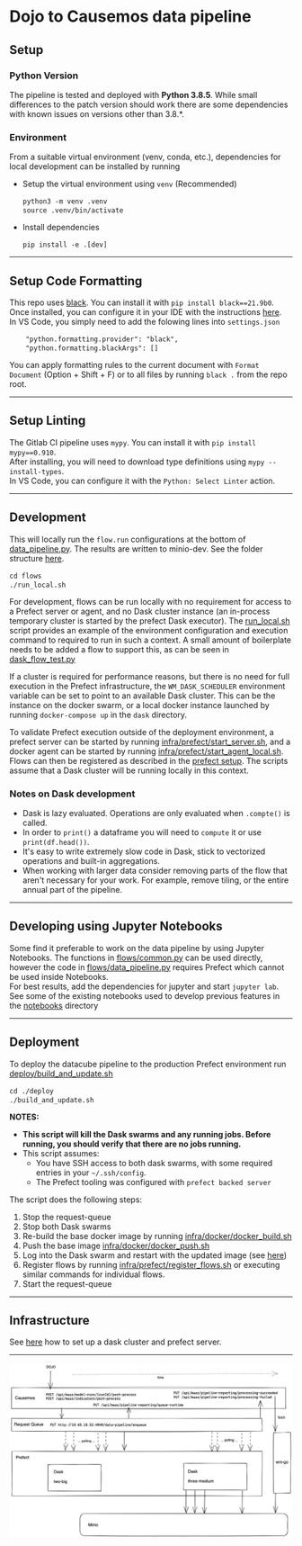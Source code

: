 # Dojo to Causemos data pipeline

## Setup
### Python Version
The pipeline is tested and deployed with **Python 3.8.5**. While small differences to the patch version should work there are some dependencies with known issues on versions other than 3.8.*.

### Environment
From a suitable virtual environment (venv, conda, etc.), dependencies for local development can be installed by running

- Setup the virtual environment using `venv` (Recommended)
  ```
  python3 -m venv .venv
  source .venv/bin/activate
  ```

- Install dependencies
  ```
  pip install -e .[dev]
  ```
---

## Setup Code Formatting

This repo uses [black](https://black.readthedocs.io/en/stable/index.html). You can install it with `pip install black==21.9b0`. Once installed, you can configure it in your IDE with the instructions [here](https://black.readthedocs.io/en/stable/integrations/editors.html).  
In VS Code, you simply need to add the folowing lines into `settings.json`
```
    "python.formatting.provider": "black",
    "python.formatting.blackArgs": []
```

You can apply formatting rules to the current document with `Format Document` (Option + Shift + F) or to all files by running `black .` from the repo root.

---

## Setup Linting

The Gitlab CI pipeline uses `mypy`. You can install it with `pip install mypy==0.910`.  
After installing, you will need to download type definitions using `mypy --install-types`.  
In VS Code, you can configure it with the `Python: Select Linter` action.  

---

## Development
This will locally run the `flow.run` configurations at the bottom of [data_pipeline.py](./flows/data_pipeline.py). The results are written to minio-dev. See the folder structure [here](./doc/minio-folder-structure.md).
```
cd flows
./run_local.sh
```

For development, flows can be run locally with no requirement for access to a Prefect server or agent, and no Dask cluster instance (an in-process temporary cluster is started by the prefect Dask executor).  The [run_local.sh](./flows/run_local.sh) script provides an example of the environment configuration and execution command to required to run in such a context.  A small amount of boilerplate needs to be added a flow to support this, as can be seen in [dask_flow_test.py](./flows/dask_flow_test.py)

If a cluster is required for performance reasons, but there is no need for full execution in the Prefect infrastructure, the `WM_DASK_SCHEDULER` environment variable can be set to point to an available Dask cluster.  This can be the instance on the docker swarm, or a local docker instance launched by running `docker-compose up` in the `dask` directory.

To validate Prefect execution outside of the deployment environment, a prefect server can be started by running [infra/prefect/start_server.sh](./infra/prefect/start_server.sh), and a docker agent can be started by running [infra/prefect/start_agent_local.sh](./infra/prefect/start_agent_local.sh).  Flows can then be registered as described in the [prefect setup](./infra/prefect/setup.md).  The scripts assume that a Dask cluster will be running locally in this context.

### Notes on Dask development
- Dask is lazy evaluated. Operations are only evaluated when `.compte()` is called.
- In order to `print()` a dataframe you will need to `compute` it or use `print(df.head())`.
- It's easy to write extremely slow code in Dask, stick to vectorized operations and built-in aggregations.
- When working with larger data consider removing parts of the flow that aren't necessary for your work. For example, remove tiling, or the entire annual part of the pipeline. 
---

## Developing using Jupyter Notebooks
Some find it preferable to work on the data pipeline by using Jupyter Notebooks. The functions in [flows/common.py](./flows/common.py) can be used directly, however the code in [flows/data_pipeline.py](./flows/dat_pipeline.py) requires Prefect which cannot be used inside Notebooks.  
For best results, add the dependencies for jupyter and start `jupyter lab`.  
See some of the existing notebooks used to develop previous features in the [notebooks](./notebooks/) directory

---

## Deployment

To deploy the datacube pipeline to the production Prefect environment run [deploy/build_and_update.sh](./deploy/build_and_update.sh)
```
cd ./deploy
./build_and_update.sh
```
**NOTES:**
- **This script will kill the Dask swarms and any running jobs. Before running, you should verify that there are no jobs running.**
- This script assumes:
  - You have SSH access to both dask swarms, with some required entries in your `~/.ssh/config`.
  - The Prefect tooling was configured with `prefect backed server` 

The script does the following steps:

1. Stop the request-queue
1. Stop both Dask swarms
1. Re-build the base docker image by running [infra/docker/docker_build.sh](./infra/docker/docker_build.sh)
1. Push the base image [infra/docker/docker_push.sh](./infra/docker/docker_push.sh)
1. Log into the Dask swarm and restart with the updated image (see [here](./infra/dask/setup.md))
1. Register flows by running [infra/prefect/register_flows.sh](./infra/prefect/register_flows.sh) or executing similar commands for individual flows.
1. Start the request-queue

---

## Infrastructure

See [here](./infra/README.md) how to set up a dask cluster and prefect server.

---

![](./doc/remaasta-flow.png)

